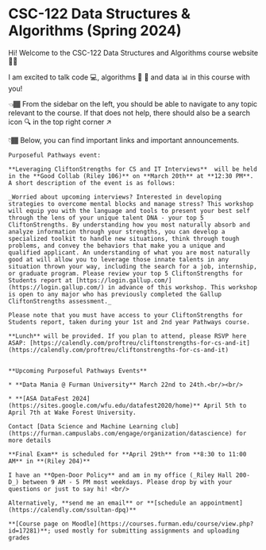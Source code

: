 
# CSC-122 Data Structures & Algorithms (Spring 2024)

Hi! Welcome to the CSC-122 Data Structures and Algorithms course website 👋🏾

I am excited to talk code 💻, algorithms 🔄 🔀 and data 📊 in this course with you!

👈🏾 From the sidebar on the left, you should be able to navigate to any topic relevant to the course. If that does not help, there should also be a search icon 🔍 in the top right corner ↗️

👇🏾 Below, you can find important links and important announcements.

```{note}
Purposeful Pathways event: 

**Leveraging CliftonStrengths for CS and IT Interviews**  will be held in the **Good Collab (Riley 106)** on **March 20th** at **12:30 PM**. A short description of the event is as follows:

_Worried about upcoming interviews? Interested in developing strategies to overcome mental blocks and manage stress? This workshop will equip you with the language and tools to present your best self through the lens of your unique talent DNA - your top 5 CliftonStrengths. By understanding how you most naturally absorb and analyze information through your strengths, you can develop a specialized toolkit to handle new situations, think through tough problems, and convey the behaviors that make you a unique and qualified applicant. An understanding of what you are most naturally good at will allow you to leverage those innate talents in any situation thrown your way, including the search for a job, internship, or graduate program. Please review your top 5 CliftonStrengths for Students report at [https://login.gallup.com/](https://login.gallup.com/) in advance of this workshop. This workshop is open to any major who has previously completed the Gallup CliftonStrengths assessment._

Please note that you must have access to your CliftonStrengths for Students report, taken during your 1st and 2nd year Pathways course. 

**Lunch** will be provided. If you plan to attend, please RSVP here ASAP: [https://calendly.com/proftreu/cliftonstrengths-for-cs-and-it](https://calendly.com/proftreu/cliftonstrengths-for-cs-and-it)

```

```{note}

**Upcoming Purposeful Pathways Events**

* **Data Mania @ Furman University** March 22nd to 24th.<br/><br/>

* **[ASA DataFest 2024](https://sites.google.com/wfu.edu/datafest2020/home)** April 5th to April 7th at Wake Forest University.

Contact [Data Science and Machine Learning club](https://furman.campuslabs.com/engage/organization/datascience) for more details

```

```{important}
**Final Exam** is scheduled for **April 29th** from **8:30 to 11:00 AM** in **(Riley 204)**
```

```{tip}
I have an **Open-Door Policy** and am in my office (_Riley Hall 200-D_) between 9 AM - 5 PM most weekdays. Please drop by with your questions or just to say hi! <br/>

Alternatively, **send me an email** or **[schedule an appointment](https://calendly.com/ssultan-dpq)** 
```

```{seealso}
**[Course page on Moodle](https://courses.furman.edu/course/view.php?id=17281)**; used mostly for submitting assignments and uploading grades
```


<!-- 
```{tableofcontents}
``` -->
